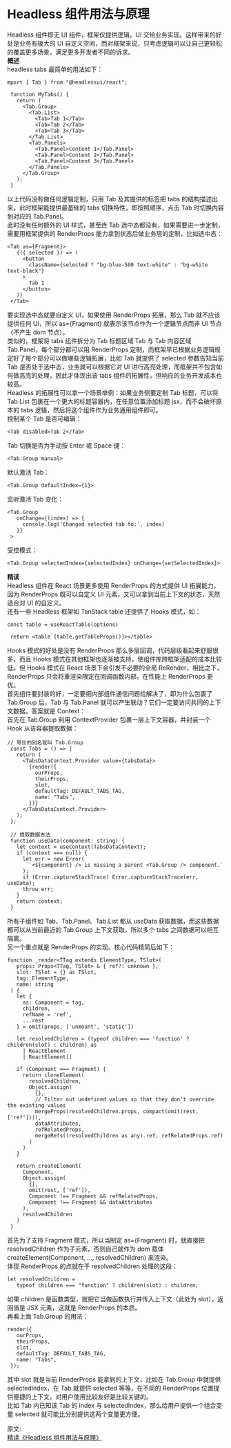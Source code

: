 # Headless 组件用法与原理
Headless 组件即无 UI 组件，框架仅提供逻辑，UI 交给业务实现。这样带来的好处是业务有极大的 UI 自定义空间，而对框架来说，只考虑逻辑可以让自己更轻松的覆盖更多场景，满足更多开发者不同的诉求。  
**概述**  
headless tabs 最简单的用法如下：  
``` 
mport { Tab } from "@headlessui/react";

 function MyTabs() {
   return (
     <Tab.Group>
       <Tab.List>
         <Tab>Tab 1</Tab>
         <Tab>Tab 2</Tab>
         <Tab>Tab 3</Tab>
       </Tab.List>
       <Tab.Panels>
         <Tab.Panel>Content 1</Tab.Panel>
         <Tab.Panel>Content 2</Tab.Panel>
         <Tab.Panel>Content 3</Tab.Panel>
       </Tab.Panels>
     </Tab.Group>
   );
 }
```
以上代码没有做任何逻辑定制，只用 Tab 及其提供的标签把 tabs 的结构描述出来，此时框架能提供最基础的 tabs 切换特性，即按照顺序，点击 Tab 时切换内容到对应的 Tab.Panel。  
此时没有任何额外的 UI 样式，甚至连 Tab 选中态都没有，如果需要进一步定制，需要用框架提供的 RenderProps 能力拿到状态后做业务层的定制，比如选中态：  
``` 
<Tab as={Fragment}>
   {({ selected }) => (
     <button
       className={selected ? "bg-blue-500 text-white" : "bg-white text-black"}
     >
       Tab 1
     </button>
   )}
 </Tab>
```
要实现选中态就要自定义 UI，如果使用 RenderProps 拓展，那么 Tab 就不应该提供任何 UI，所以 as={Fragment} 就表示该节点作为一个逻辑节点而非 UI 节点（不产生 dom 节点）。  
类似的，框架将 tabs 组件拆分为 Tab 标题区域 Tab 与 Tab 内容区域 Tab.Panel，每个部分都可以用 RenderProps 定制，而框架早已根据业务逻辑规定好了每个部分可以做哪些逻辑拓展，比如 Tab 就提供了 selected 参数告知当前 Tab 是否处于选中态，业务就可以根据它对 UI 进行高亮处理，而框架并不包含如何做高亮的处理，因此才体现出该 tabs 组件的拓展性，但响应的业务开发成本也较高。  
Headless 的拓展性可以拿一个场景举例：如果业务侧要定制 Tab 标题，可以将 Tab.List 包裹在一个更大的标题容器内，在任意位置添加标题 jsx，而不会破坏原本的 tabs 逻辑，然后将这个组件作为业务通用组件即可。  
控制某个 Tab 是否可编辑：  
``` 
<Tab disabled>Tab 2</Tab> 
```
Tab 切换是否为手动按 Enter 或 Space 键：  
``` 
<Tab.Group manual>
```
默认激活 Tab：  
``` 
<Tab.Group defaultIndex={1}>
```
监听激活 Tab 变化：  
``` 
<Tab.Group
   onChange={(index) => {
     console.log('Changed selected tab to:', index)
   }}
 >
```
受控模式：  
``` 
<Tab.Group selectedIndex={selectedIndex} onChange={setSelectedIndex}>
```
**精读**  
Headless 组件在 React 场景更多使用 RenderProps 的方式提供 UI 拓展能力，因为 RenderProps 既可以自定义 UI 元素，又可以拿到当前上下文的状态，天然适合对 UI 的自定义。  
还有一些 Headless 框架如 TanStack table 还提供了 Hooks 模式，如：  
``` 
const table = useReactTable(options)

 return <table {table.getTableProps()}></table>
```
Hooks 模式的好处是没有 RenderProps 那么多层回调，代码层级看起来舒服很多，而且 Hooks 模式在其他框架也逐渐被支持，使组件库跨框架适配的成本比较低。但 Hooks 模式在 React 场景下会引发不必要的全局 ReRender，相比之下，RenderProps 只会将重渲染限定在回调函数内部，在性能上 RenderProps 更优。  
首先组件要封装的好，一定要把内部组件通信问题给解决了，即为什么包裹了 Tab.Group 后，Tab 与 Tab.Panel 就可以产生联动？它们一定要访问共同的上下文数据。答案就是 Context：  
首先在 Tab.Group 利用 ContextProvider 包裹一层上下文容器，并封装一个 Hook 从该容器提取数据：  
``` 
// 导出的别名就叫 Tab.Group
 const Tabs = () => {
   return (
     <TabsDataContext.Provider value={tabsData}>
       {render({
         ourProps,
         theirProps,
         slot,
         defaultTag: DEFAULT_TABS_TAG,
         name: "Tabs",
       })}
     </TabsDataContext.Provider>
   );
 };
 
 // 提取数据方法
 function useData(component: string) {
   let context = useContext(TabsDataContext);
   if (context === null) {
     let err = new Error(
       `<${component} /> is missing a parent <Tab.Group /> component.`
     );
     if (Error.captureStackTrace) Error.captureStackTrace(err, useData);
     throw err;
   }
   return context;
 }
```
所有子组件如 Tab、Tab.Panel、Tab.List 都从 useData 获取数据，而这些数据都可以从当前最近的 Tab.Group 上下文获取，所以多个 tabs 之间数据可以相互隔离。  
另一个重点就是 RenderProps 的实现。核心代码精简后如下：  
``` 
function _render<TTag extends ElementType, TSlot>(
   props: Props<TTag, TSlot> & { ref?: unknown },
   slot: TSlot = {} as TSlot,
   tag: ElementType,
   name: string
 ) {
   let {
     as: Component = tag,
     children,
     refName = 'ref',
     ...rest
   } = omit(props, ['unmount', 'static'])

   let resolvedChildren = (typeof children === 'function' ? children(slot) : children) as
     | ReactElement
     | ReactElement[]

   if (Component === Fragment) {
     return cloneElement(
       resolvedChildren,
       Object.assign(
         {},
         // Filter out undefined values so that they don't override the existing values
         mergeProps(resolvedChildren.props, compact(omit(rest, ['ref']))),
         dataAttributes,
         refRelatedProps,
         mergeRefs((resolvedChildren as any).ref, refRelatedProps.ref)
       )
     )
   }

   return createElement(
     Component,
     Object.assign(
       {},
       omit(rest, ['ref']),
       Component !== Fragment && refRelatedProps,
       Component !== Fragment && dataAttributes
     ),
     resolvedChildren
   )
 }
```
首先为了支持 Fragment 模式，所以当制定 as={Fragment} 时，就直接把 resolvedChildren 作为子元素，否则自己就作为 dom 载体 createElement(Component, ..., resolvedChildren) 来渲染。  
体现 RenderProps 的点就在于 resolvedChildren 处理的这段：  
``` 
let resolvedChildren =
   typeof children === "function" ? children(slot) : children;

```
如果 children 是函数类型，就把它当做函数执行并传入上下文（此处为 slot），返回值是 JSX 元素，这就是 RenderProps 的本质。  
再看上面 Tab.Group 的用法：  
``` 
render({
   ourProps,
   theirProps,
   slot,
   defaultTag: DEFAULT_TABS_TAG,
   name: "Tabs",
 });
```
其中 slot 就是当前 RenderProps 能拿到的上下文，比如在 Tab.Group 中就提供 selectedIndex，在 Tab 就提供 selected 等等，在不同的 RenderProps 位置提供便捷的上下文，对用户使用比较友好是比较关键的。  
比如 Tab 内已知该 Tab 的 index 与 selectedIndex，那么给用户提供一个组合变量 selected 就可能比分别提供这两个变量更方便。  


原文:  
[精读《Headless 组件用法与原理》](https://mp.weixin.qq.com/s/7yCjmiGSdJTKCf1mFgFEzQ)
